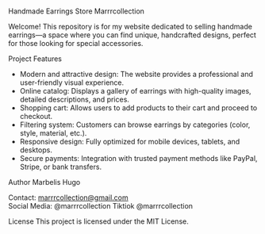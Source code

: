 # 
Handmade Earrings Store Marrrcollection

Welcome! This repository is for my website dedicated to selling handmade earrings—a space where you can find unique, handcrafted designs, perfect for those looking for special accessories.

Project Features
- Modern and attractive design: The website provides a professional and user-friendly visual experience.
- Online catalog: Displays a gallery of earrings with high-quality images, detailed descriptions, and prices.
- Shopping cart: Allows users to add products to their cart and proceed to checkout.
- Filtering system: Customers can browse earrings by categories (color, style, material, etc.).
- Responsive design: Fully optimized for mobile devices, tablets, and desktops.
- Secure payments: Integration with trusted payment methods like PayPal, Stripe, or bank transfers.

Author
Marbelis Hugo

Contact: marrrcollection@gmail.com  
Social Media: @marrrcollection Tiktiok @marrrcollection 

License
This project is licensed under the MIT License. 



